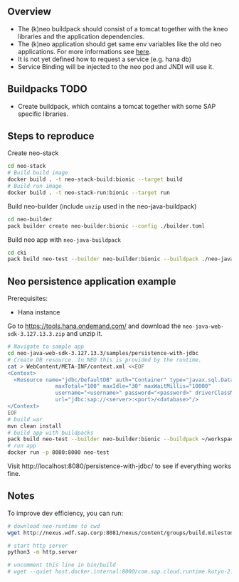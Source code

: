 ## Overview
- The (k)neo buildpack should consist of a tomcat together with the kneo libraries and the application dependencies.
- The (k)neo application should get same env variables like the old neo applications. For more informations see [here](https://github.tools.sap/unified-runtimes/architecture/blob/main/compatibility/neo/README.md#environment).
- It is not yet defined how to request a service (e.g. hana db)
- Service Binding will be injected to the neo pod and JNDI will use it.

## Buildpacks TODO
- Create buildpack, which contains a tomcat together with some SAP specific libraries.

## Steps to reproduce

Create neo-stack
```bash
cd neo-stack
# Build build image
docker build . -t neo-stack-build:bionic --target build
# Build run image
docker build . -t neo-stack-run:bionic --target run
```

Build neo-builder (include `unzip` used in the neo-java-buildpack)
```bash
cd neo-builder
pack builder create neo-builder:bionic --config ./builder.toml
```


Build neo app with `neo-java-buildpack`
```bash
cd cki
pack build neo-test --builder neo-builder:bionic --buildpack ./neo-java-buildpack --path <path-to-war-directory> --network host
```

## Neo persistence application example

Prerequisites:
- Hana instance

Go to https://tools.hana.ondemand.com/ and download the `neo-java-web-sdk-3.127.13.3.zip` and unzip it.

```bash
# Navigate to sample app
cd neo-java-web-sdk-3.127.13.3/samples/persistence-with-jdbc
# Create DB resource. In NEO this is provided by the runtime.
cat > WebContent/META-INF/context.xml <<EOF
<Context>
  <Resource name="jdbc/DefaultDB" auth="Container" type="javax.sql.DataSource"
               maxTotal="100" maxIdle="30" maxWaitMillis="10000"
               username="<username>" password="<password>" driverClassName="com.sap.db.jdbc.Driver"
               url="jdbc:sap://<server>:<port>/<database>"/>
</Context>
EOF
# build war
mvn clean install
# build app with buildpacks
pack build neo-test --builder neo-builder:bionic --buildpack ~/workspace/neo-buildpack/cki/neo-java-buildpack --path target/ --network host
# run app 
docker run -p 8080:8080 neo-test
```
Visit http://localhost:8080/persistence-with-jdbc/ to see if everything works fine.

## Notes
To improve dev efficiency, you can run:
```bash
# download neo-runtime to cwd
wget http://nexus.wdf.sap.corp:8081/nexus/content/groups/build.milestones/com/sap/cloud/runtime/kotyo/com.sap.cloud.runtime.kotyo/2.174.1/com.sap.cloud.runtime.kotyo-2.174.1.zip

# start http server
python3 -m http.server

# uncomment this line in bin/build
# wget --quiet host.docker.internal:8000/com.sap.cloud.runtime.kotyo-2.174.1.zip
```
